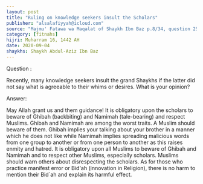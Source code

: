 ```yaml
---
layout: post
title: "Ruling on knowledge seekers insult the Scholars"
publisher: "alsalafiyyah@icloud.com"
source: "Majmu' Fatawa wa Maqalat of Shaykh Ibn Baz p.8/34, question 25"
category: [fitnahs]
hijri: Muharram 16, 1442 AH
date: 2020-09-04
shaykhs: Shaykh Abdul-Aziz Ibn Baz
---
```


Question : 

Recently, many knowledge seekers insult the grand Shaykhs if the latter did not say what is agreeable to their whims or desires. What is your opinion? 

Answer:

May Allah grant us and them guidance! It is obligatory upon the scholars to beware of Ghibah (backbiting) and Namimah (tale-bearing) and respect Muslims. Ghibah and Namimah are among the worst traits. A Muslim should beware of them. Ghibah implies your talking about your brother in a manner which he does not like while Namimah implies spreading malicious words from one group to another or from one person to another as this raises enmity and hatred. It is obligatory upon all Muslims to beware of Ghibah and Namimah and to respect other Muslims, especially scholars. Muslims should warn others about disrespecting the scholars. As for those who practice manifest error or Bid'ah (innovation in Religion), there is no harm to mention their Bid`ah and explain its harmful effect. 

